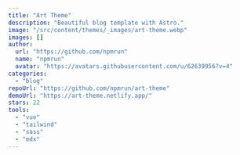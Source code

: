 ```yaml
---
title: "Art Theme"
description: "Beautiful blog template with Astro."
image: "/src/content/themes/_images/art-theme.webp"
images: []
author:
  url: "https://github.com/npmrun"
  name: "npmrun"
  avatar: "https://avatars.githubusercontent.com/u/62639956?v=4"
categories:
  - "blog"
repoUrl: "https://github.com/npmrun/art-theme"
demoUrl: "https://art-theme.netlify.app/"
stars: 22
tools:
  - "vue"
  - "tailwind"
  - "sass"
  - "mdx"
---
```

